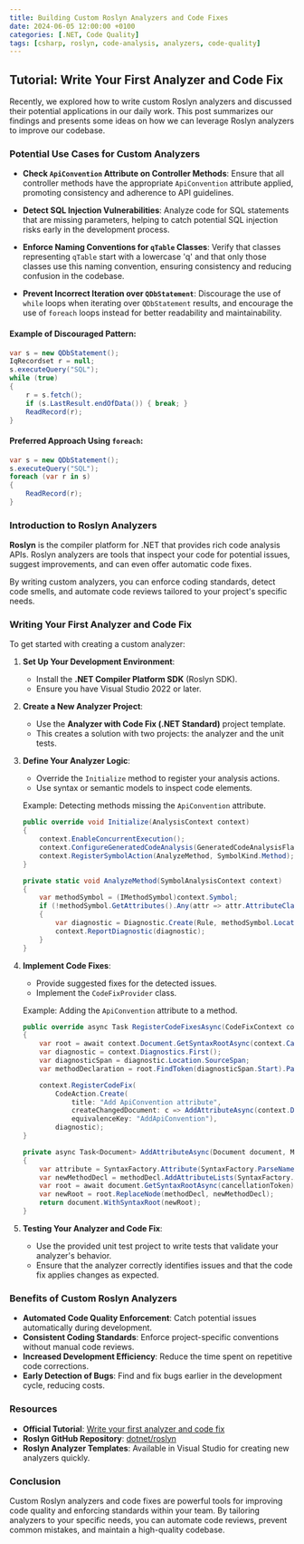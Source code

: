 ```yaml
---
title: Building Custom Roslyn Analyzers and Code Fixes
date: 2024-06-05 12:00:00 +0100
categories: [.NET, Code Quality]
tags: [csharp, roslyn, code-analysis, analyzers, code-quality]
---
```


## Tutorial: Write Your First Analyzer and Code Fix

Recently, we explored how to write custom Roslyn analyzers and discussed their potential applications in our daily work. This post summarizes our findings and presents some ideas on how we can leverage Roslyn analyzers to improve our codebase.

### Potential Use Cases for Custom Analyzers

- **Check `ApiConvention` Attribute on Controller Methods**: Ensure that all controller methods have the appropriate `ApiConvention` attribute applied, promoting consistency and adherence to API guidelines.

- **Detect SQL Injection Vulnerabilities**: Analyze code for SQL statements that are missing parameters, helping to catch potential SQL injection risks early in the development process.

- **Enforce Naming Conventions for `qTable` Classes**: Verify that classes representing `qTable` start with a lowercase 'q' and that only those classes use this naming convention, ensuring consistency and reducing confusion in the codebase.

- **Prevent Incorrect Iteration over `QDbStatement`**: Discourage the use of `while` loops when iterating over `QDbStatement` results, and encourage the use of `foreach` loops instead for better readability and maintainability.

#### Example of Discouraged Pattern:

```csharp
var s = new QDbStatement();
IqRecordset r = null;
s.executeQuery("SQL");
while (true)
{
    r = s.fetch();
    if (s.LastResult.endOfData()) { break; }
    ReadRecord(r);
}
```

#### Preferred Approach Using `foreach`:

```csharp
var s = new QDbStatement();
s.executeQuery("SQL");
foreach (var r in s)
{
    ReadRecord(r);
}
```

### Introduction to Roslyn Analyzers

**Roslyn** is the compiler platform for .NET that provides rich code analysis APIs. Roslyn analyzers are tools that inspect your code for potential issues, suggest improvements, and can even offer automatic code fixes.

By writing custom analyzers, you can enforce coding standards, detect code smells, and automate code reviews tailored to your project's specific needs.

### Writing Your First Analyzer and Code Fix

To get started with creating a custom analyzer:

1. **Set Up Your Development Environment**:

   - Install the **.NET Compiler Platform SDK** (Roslyn SDK).
   - Ensure you have Visual Studio 2022 or later.

2. **Create a New Analyzer Project**:

   - Use the **Analyzer with Code Fix (.NET Standard)** project template.
   - This creates a solution with two projects: the analyzer and the unit tests.

3. **Define Your Analyzer Logic**:

   - Override the `Initialize` method to register your analysis actions.
   - Use syntax or semantic models to inspect code elements.

   Example: Detecting methods missing the `ApiConvention` attribute.

   ```csharp
   public override void Initialize(AnalysisContext context)
   {
       context.EnableConcurrentExecution();
       context.ConfigureGeneratedCodeAnalysis(GeneratedCodeAnalysisFlags.None);
       context.RegisterSymbolAction(AnalyzeMethod, SymbolKind.Method);
   }

   private static void AnalyzeMethod(SymbolAnalysisContext context)
   {
       var methodSymbol = (IMethodSymbol)context.Symbol;
       if (!methodSymbol.GetAttributes().Any(attr => attr.AttributeClass.Name == "ApiConventionAttribute"))
       {
           var diagnostic = Diagnostic.Create(Rule, methodSymbol.Locations[0], methodSymbol.Name);
           context.ReportDiagnostic(diagnostic);
       }
   }
   ```

4. **Implement Code Fixes**:

   - Provide suggested fixes for the detected issues.
   - Implement the `CodeFixProvider` class.

   Example: Adding the `ApiConvention` attribute to a method.

   ```csharp
   public override async Task RegisterCodeFixesAsync(CodeFixContext context)
   {
       var root = await context.Document.GetSyntaxRootAsync(context.CancellationToken).ConfigureAwait(false);
       var diagnostic = context.Diagnostics.First();
       var diagnosticSpan = diagnostic.Location.SourceSpan;
       var methodDeclaration = root.FindToken(diagnosticSpan.Start).Parent.AncestorsAndSelf().OfType<MethodDeclarationSyntax>().First();

       context.RegisterCodeFix(
           CodeAction.Create(
               title: "Add ApiConvention attribute",
               createChangedDocument: c => AddAttributeAsync(context.Document, methodDeclaration, c),
               equivalenceKey: "AddApiConvention"),
           diagnostic);
   }

   private async Task<Document> AddAttributeAsync(Document document, MethodDeclarationSyntax methodDecl, CancellationToken cancellationToken)
   {
       var attribute = SyntaxFactory.Attribute(SyntaxFactory.ParseName("ApiConvention"));
       var newMethodDecl = methodDecl.AddAttributeLists(SyntaxFactory.AttributeList(SyntaxFactory.SingletonSeparatedList(attribute)));
       var root = await document.GetSyntaxRootAsync(cancellationToken);
       var newRoot = root.ReplaceNode(methodDecl, newMethodDecl);
       return document.WithSyntaxRoot(newRoot);
   }
   ```

5. **Testing Your Analyzer and Code Fix**:

   - Use the provided unit test project to write tests that validate your analyzer's behavior.
   - Ensure that the analyzer correctly identifies issues and that the code fix applies changes as expected.

### Benefits of Custom Roslyn Analyzers

- **Automated Code Quality Enforcement**: Catch potential issues automatically during development.
- **Consistent Coding Standards**: Enforce project-specific conventions without manual code reviews.
- **Increased Development Efficiency**: Reduce the time spent on repetitive code corrections.
- **Early Detection of Bugs**: Find and fix bugs earlier in the development cycle, reducing costs.

### Resources

- **Official Tutorial**: [Write your first analyzer and code fix](https://learn.microsoft.com/en-us/dotnet/csharp/roslyn-sdk/tutorials/how-to-write-csharp-analyzer-code-fix)
- **Roslyn GitHub Repository**: [dotnet/roslyn](https://github.com/dotnet/roslyn)
- **Roslyn Analyzer Templates**: Available in Visual Studio for creating new analyzers quickly.

### Conclusion

Custom Roslyn analyzers and code fixes are powerful tools for improving code quality and enforcing standards within your team. By tailoring analyzers to your specific needs, you can automate code reviews, prevent common mistakes, and maintain a high-quality codebase.
